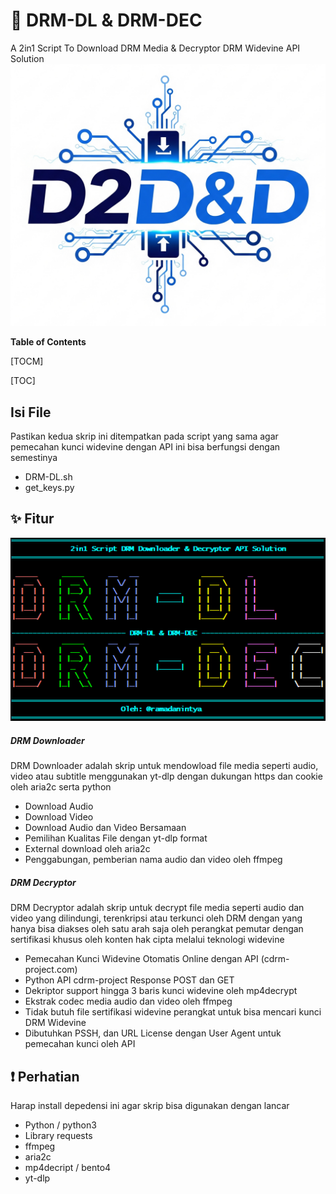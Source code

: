 # 🔑 DRM-DL & DRM-DEC
A 2in1 Script To Download DRM Media &amp; Decryptor DRM Widevine API Solution
![](https://github.com/Ramadani1t/DRM-DL-nd-DRM-DEC/blob/main/image/logo.png?raw=true)

**Table of Contents**

[TOCM]

[TOC]

## Isi File
Pastikan kedua skrip ini ditempatkan pada script yang sama agar pemecahan kunci widevine dengan API ini bisa berfungsi dengan semestinya
- DRM-DL.sh
- get_keys.py

## ✨ Fitur
![](https://github.com/Ramadani1t/DRM-DL-nd-DRM-DEC/blob/main/image/thumnail.png?raw=true)
##### DRM Downloader
DRM Downloader adalah skrip untuk mendowload file media seperti audio, video atau subtitle menggunakan yt-dlp dengan dukungan https dan cookie oleh aria2c serta python
- Download Audio
- Download Video
- Download Audio dan Video Bersamaan
- Pemilihan Kualitas File dengan yt-dlp format
- External download oleh aria2c
- Penggabungan, pemberian nama audio dan video oleh ffmpeg

##### DRM Decryptor
DRM Decryptor adalah skrip untuk decrypt file media seperti audio dan video yang dilindungi, terenkripsi atau terkunci oleh DRM dengan yang hanya bisa diakses oleh satu arah saja oleh perangkat pemutar dengan sertifikasi khusus oleh konten hak cipta melalui teknologi widevine
- Pemecahan Kunci Widevine Otomatis Online dengan API (cdrm-project.com)
- Python API cdrm-project Response POST dan GET
- Dekriptor support hingga 3 baris kunci widevine oleh mp4decrypt
- Ekstrak codec media audio dan video oleh ffmpeg
- Tidak butuh file sertifikasi widevine perangkat untuk bisa mencari kunci DRM Widevine
- Dibutuhkan PSSH, dan URL License dengan User Agent untuk pemecahan kunci oleh API

## ❗ Perhatian
Harap install depedensi ini agar skrip bisa digunakan dengan lancar
- Python / python3
- Library requests
- ffmpeg
- aria2c
- mp4decript / bento4
- yt-dlp
